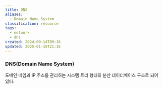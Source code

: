 ```yaml
---
title: DNS
aliases:
  - Domain Name System
classification: resource
tags:
  - network
  - dns
created: 2024-09-14T09:16
updated: 2025-01-18T21:16
---
```


### DNS(Domain Name System)

도메인 네임과 IP 주소를 관리하는 시스템
트리 형태의 분산 데이터베이스 구조로 되어있다.
